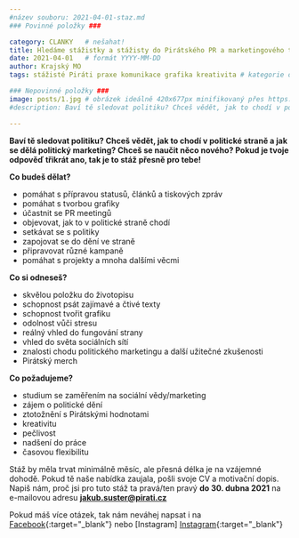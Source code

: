 ```yaml
---
#název souboru: 2021-04-01-staz.md
### Povinné položky ###

category: CLANKY   # nešahat!
title: Hledáme stážistky a stážisty do Pirátského PR a marketingového týmu!
date: 2021-04-01   # formát YYYY-MM-DD
author: Krajský MO
tags: stážisté Piráti praxe komunikace grafika kreativita # kategorie odděleny mezerami, např. volby zemědělství životní-prostředí piráti (viz https://jihomoravsky.pirati.cz/tags/)

### Nepovinné položky ###
image: posts/1.jpg # obrázek ideálně 420x677px minifikovaný přes https://tinypng.com/
#description: Baví tě sledovat politiku? Chceš vědět, jak to chodí v politické straně a jak se dělá politický marketing? Chceš se naučit něco nového? Pokud je tvoje odpověď třikrát ano, tak je to stáž přesně pro tebe!

---
```

**Baví tě sledovat politiku? Chceš vědět, jak to chodí v politické straně a jak se dělá politický marketing? Chceš se naučit něco nového? Pokud je tvoje odpověď třikrát ano, tak je to stáž přesně pro tebe!**

**Co budeš dělat?**
- pomáhat s přípravou statusů, článků a tiskových zpráv
- pomáhat s tvorbou grafiky
- účastnit se PR meetingů
- objevovat, jak to v politické straně chodí
- setkávat se s politiky
- zapojovat se do dění ve straně
- připravovat různé kampaně
- pomáhat s projekty a mnoha dalšími věcmi

**Co si odneseš?**
- skvělou položku do životopisu
- schopnost psát zajímavé a čtivé texty
- schopnost tvořit grafiku
- odolnost vůči stresu
- reálný vhled do fungování strany
- vhled do světa sociálních sítí
- znalosti chodu politického marketingu a další užitečné zkušenosti
- Pirátský merch

**Co požadujeme?**
- studium se zaměřením na sociální vědy/marketing
- zájem o politické dění
- ztotožnění s Pirátskými hodnotami
- kreativitu
- pečlivost
- nadšení do práce
- časovou flexibilitu

Stáž by měla trvat minimálně měsíc, ale přesná délka je na vzájemné dohodě. Pokud tě naše nabídka zaujala, pošli svoje CV a motivační dopis.  Napiš nám, proč jsi pro tuto stáž ta pravá/ten pravý **do 30. dubna 2021** na e-mailovou adresu **jakub.suster@pirati.cz**

Pokud máš více otázek, tak nám neváhej napsat i na [Facebook](https://www.facebook.com/CPS.JMK){:target="_blank"} nebo [Instagram]
[Instagram](https://www.instagram.com/piratijmk/){:target="_blank"}
